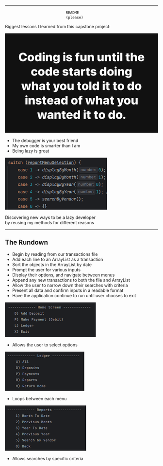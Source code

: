 ***
                                README
                                (please)

Biggest lessons I learned from this capstone project:

![coding.png](src/main/resources/coding.png)

* The debugger is your best friend
* My own code is smarter than I am
* Being lazy is great

![reuseMethods.png](src/main/resources/reuseMethods.png)

 Discovering new ways to be a lazy developer    
by reusing my methods for different reasons

*** 
## The Rundown
    
* Begin by reading from our transactions file
* Add each line to an ArrayList as a transaction
* Sort the objects in the ArrayList by date
* Prompt the user for various inputs
* Display their options, and navigate between menus
* Append any new transactions to both the file and ArrayList
* Allow the user to narrow down their searches with criteria
* Present all data and confirm inputs in a readable format
* Have the application continue to run until user chooses to exit

![homeScreen.png](src/main/resources/homeScreen.png)

* Allows the user to select options

![ledgerScreen.png](src/main/resources/ledgerScreen.png)

* Loops between each menu

![reportsScreen.png](src/main/resources/reportsScreen.png)

* Allows searches by specific criteria